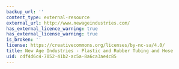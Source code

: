 ```yaml
---
backup_url: ''
content_type: external-resource
external_url: http://www.newageindustries.com/
has_external_licence_warning: true
has_external_license_warning: true
is_broken: ''
license: https://creativecommons.org/licenses/by-nc-sa/4.0/
title: New Age Industries - Plastic and Rubber Tubing and Hose
uid: cdf4d6c4-7052-41b2-ac5a-8a6ca3ae4c85
---
```

